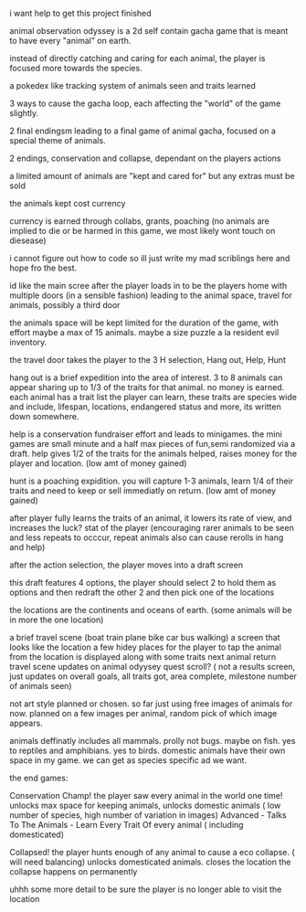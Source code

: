 i want help to get this project finished

animal observation odyssey is a 2d self contain gacha game that is meant to have every "animal" on earth. 

instead of directly catching and caring for each animal, the player is focused more towards the species. 

a pokedex like tracking system of animals seen and traits learned 

3 ways to cause the gacha loop, each affecting the "world" of the game slightly. 

2 final endingsm leading to a final game of animal gacha, focused on a special theme of animals. 

2 endings, conservation and collapse, dependant on the players actions

a limited amount of animals are "kept and cared for" but any extras must be sold 

the animals kept cost currency

currency is earned through collabs, grants, poaching
(no animals are implied to die or be harmed in this game, we most likely wont touch on diesease) 

i cannot figure out how to code so ill just write my mad scriblings here and hope fro the best.

id like the main scree after the player loads in to be the players home with multiple doors (in a sensible fashion) leading to the animal space, travel for animals, possibly a third door

the animals space will be kept limited for the duration of the game, with effort maybe a max of 15 animals. maybe a size puzzle a la resident evil inventory. 

the travel door takes the player to the 3 H selection, Hang out, Help, Hunt

hang out is a brief expedition into the area of interest. 3 to 8 animals can appear sharing up to 1/3 of the traits for that animal. no money is earned.
each animal has a trait list the player can learn, these traits are species wide and include, lifespan, locations, endangered status and more, its written down somewhere. 

help is a conservation fundraiser effort and leads to minigames. the mini games are small minute and a half max pieces of fun,semi randomized via a draft. help gives 1/2 of the traits for the animals helped, raises money for the player and location. (low amt of money gained) 

hunt is a poaching expidition. you will capture 1-3 animals, learn 1/4 of their traits and need to keep or sell immediatly on return. (low amt of money gained) 

after player fully learns the traits of an animal, it lowers its rate of view, and increases the luck? stat of the player (encouraging rarer animals to be seen and less repeats to occcur, repeat animals also can cause rerolls in hang and help) 

after the action selection, the player moves into a draft screen

this draft features 4 options, the player should select 2 to hold them as options and then redraft the other 2 and then pick one of the locations

the locations are the continents and oceans of earth. (some animals will be in more the one location) 

a brief travel scene (boat train plane bike car bus walking) 
a screen that looks like the location 
a few hidey places for the player to tap
the animal from the location is displayed along with some traits
next animal
return travel scene
updates on animal odyysey quest scroll? ( not a results screen, just updates on overall goals, all traits got, area complete, milestone number of animals seen)

not art style planned or chosen. so far just using free images of animals for now. 
planned on a few images per animal, random pick of which image appears. 

animals deffinatly includes all mammals. prolly not bugs. maybe on fish. yes to reptiles and amphibians. yes to birds. 
domestic animals have their own space in my game. 
we can get as species specific ad we want. 

the end games: 

Conservation Champ! the player saw every animal in the world one time!
unlocks max space for keeping animals, unlocks domestic animals ( low number of species, high number of variation in images) 
Advanced - Talks To The Animals - Learn Every Trait Of every animal ( including domesticated) 


Collapsed!  the player hunts enough of any animal to cause a eco collapse. ( will need balancing) 
unlocks domesticated animals. 
closes the location the collapse happens on permanently

uhhh some more detail to be sure
the player is no longer able to visit the location 
